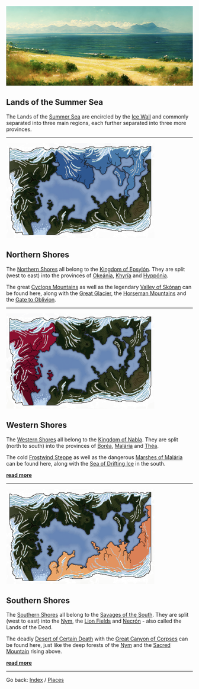 <img src="./images/img034_banner.png" class="center">

## Lands of the Summer Sea

The Lands of the [Summer Sea](./glossary.md#summer-sea) are encircled by the [Ice Wall](./glossary.md#ice-wall) and commonly separated into three main regions, each further separated into three more provinces.

---

<a href="./northernshores.html"><img src="./images/highlight_northshore.png" width="400" id="fleft"></a>

## Northern Shores

The [Northern Shores](./glossary.md#northern-shores) all belong to the [Kingdom of Epsylón](./glossary.md#kingdom-of-epsylón). They are split (west to east) into the provinces of [Okeánia](./glossary.md#okeánia), [Khyría](./glossary.md#khyría) and [Hyppónia](./glossary.md#hyppónia).

The great [Cyclops Mountains](./glossary.md#cyclops-mountains) as well as the legendary [Valley of Skónan](./glossary.md#skónans-valley) can be found here, along with the [Great Glacier](./glossary.md#great-glacier), the [Horseman Mountains](./glossary.md#horseman-mountains) and the [Gate to Oblivion](./glossary.md#gate-to-oblivion).

---
<img src="./images/highlight_westshore.png" width="400" id="fright">

## Western Shores

The [Western Shores](./glossary.md#western-shores) all belong to the [Kingdom of Nabla](./glossary.md#kingdom-of-nabla). They are split (north to south) into the provinces of [Boréa](./glossary.md#boréa), [Malária](./glossary.md#malária) and [Théa](./glossary.md#théa).

The cold [Frostwind Steppe](./glossary.md#frostwind-steppe) as well as the dangerous [Marshes of Malária](./glossary.md#marshes-of-malária) can be found here, along with the [Sea of Drifting Ice](./glossary.md#sea-of-drifting-ice) in the south.

[**read more**](./westernshores.md)

---

<img src="./images/highlight_southshore.png" width="400" id="fleft">

## Southern Shores

The [Southern Shores](./glossary.md#southern-shores) all belong to the [Savages of the South](./glossary.md#savage-lands). They are split (west to east) into the [Nym](./glossary.md#nym), the [Lion Fields](./glossary.md#lion-fields) and [Necrón](./glossary.md#necrón) - also called the Lands of the Dead.

The deadly [Desert of Certain Death](./glossary.md#desert-of-certain-death) with the [Great Canyon of Corpses](./glossary.md#great-canyon-of-corpses) can be found here, just like the deep forests of the [Nym](./glossary.md#nym) and the [Sacred Mountain](./glossary.md#sacred-mountain) rising above.

[**read more**](./southernshores.md)

---

Go back: [Index](./index.md) / [Places](./places.md)